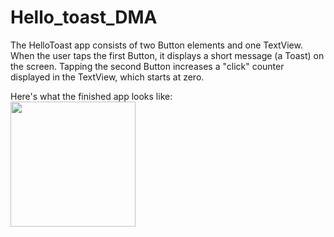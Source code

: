 # Hello_toast_DMA
The HelloToast app consists of two Button elements and one TextView. When the user taps the first Button, it displays a short message (a Toast) on the screen. Tapping the second Button increases a "click" counter displayed in the TextView, which starts at zero.

Here's what the finished app looks like:<br>
<img src="https://user-images.githubusercontent.com/47654039/111597507-5607fa00-87f6-11eb-832d-08881bbbc8b3.gif" width=200 align=center>

